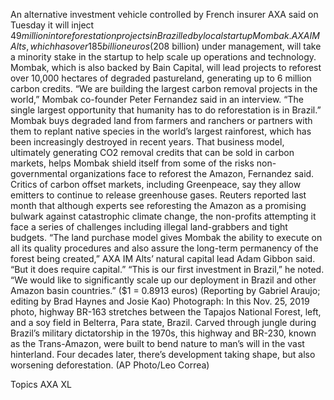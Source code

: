 An alternative investment vehicle controlled by French insurer AXA said on Tuesday it will inject $49 million into reforestation projects in Brazil led by local startup Mombak.
AXA IM Alts, which has over 185 billion euros ($208 billion) under management, will take a minority stake in the startup to help scale up operations and technology.
Mombak, which is also backed by Bain Capital, will lead projects to reforest over 10,000 hectares of degraded pastureland, generating up to 6 million carbon credits.
“We are building the largest carbon removal projects in the world,” Mombak co-founder Peter Fernandez said in an interview. “The single largest opportunity that humanity has to do reforestation is in Brazil.”
Mombak buys degraded land from farmers and ranchers or partners with them to replant native species in the world’s largest rainforest, which has been increasingly destroyed in recent years.
That business model, ultimately generating CO2 removal credits that can be sold in carbon markets, helps Mombak shield itself from some of the risks non-governmental organizations face to reforest the Amazon, Fernandez said.
Critics of carbon offset markets, including Greenpeace, say they allow emitters to continue to release greenhouse gases.
Reuters reported last month that although experts see reforesting the Amazon as a promising bulwark against catastrophic climate change, the non-profits attempting it face a series of challenges including illegal land-grabbers and tight budgets.
“The land purchase model gives Mombak the ability to execute on all its quality procedures and also assure the long-term permanency of the forest being created,” AXA IM Alts’ natural capital lead Adam Gibbon said. “But it does require capital.”
“This is our first investment in Brazil,” he noted. “We would like to significantly scale up our deployment in Brazil and other Amazon basin countries.”
($1 = 0.8913 euros)
(Reporting by Gabriel Araujo; editing by Brad Haynes and Josie Kao)
Photograph: In this Nov. 25, 2019 photo, highway BR-163 stretches between the Tapajos National Forest, left, and a soy field in Belterra, Para state, Brazil. Carved through jungle during Brazil’s military dictatorship in the 1970s, this highway and BR-230, known as the Trans-Amazon, were built to bend nature to man’s will in the vast hinterland. Four decades later, there’s development taking shape, but also worsening deforestation. (AP Photo/Leo Correa)

Topics
AXA XL
